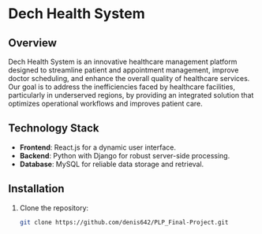 # Dech Health System

## Overview
Dech Health System is an innovative healthcare management platform designed to streamline patient and appointment management, improve doctor scheduling, and enhance the overall quality of healthcare services. Our goal is to address the inefficiencies faced by healthcare facilities, particularly in underserved regions, by providing an integrated solution that optimizes operational workflows and improves patient care.

## Technology Stack
- **Frontend**: React.js for a dynamic user interface.
- **Backend**: Python with Django for robust server-side processing.
- **Database**: MySQL for reliable data storage and retrieval.


## Installation
1. Clone the repository:
   ```bash
   git clone https://github.com/denis642/PLP_Final-Project.git
